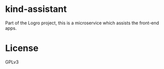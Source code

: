 # kind-assistant
Part of the Logro project, this is a microservice which assists the front-end apps.

# License
GPLv3
